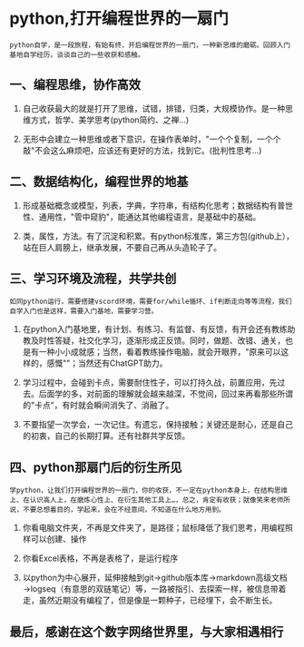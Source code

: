 #  **python,打开编程世界的一扇门**

	python自学，是一段旅程，有始有终，开启编程世界的一扇门，一种新思维的磨砺。回顾入门基地自学经历，谈谈自己的一些收获和感触。

##  **一、编程思维，协作高效**    

1. 自己收获最大的就是打开了思维，试错，排错，归类，大规模协作。是一种思维方式，哲学、美学思考(python简约、之禅…)

2. 无形中会建立一种思维或者下意识，在操作表单时，"一个个复制，一个个敲"不会这么麻烦吧，应该还有更好的方法，找到它。(批判性思考…)

##  **二、数据结构化，编程世界的地基**    

1. 形成基础概念或模型，列表，字典，字符串，有结构化思考；数据结构有普世性、通用性，"管中窥豹"，能通达其他编程语言，是基础中的基础。

2. 类，属性，方法。有了沉淀和积累。有python标准库，第三方包(github上），站在巨人肩膀上，继承发展，不要自己再从头造轮子了。

##  **三、学习环境及流程，共学共创**    

	如同python运行，需要搭建vscord环境，需要for/while循环、if判断走向等等流程，我们自学入门也是这样，需要入门基地，需要学习营。

1. 在python入门基地里，有计划、有练习、有监督、有反馈，有开会还有教练助教及时性答疑，社交化学习，逐渐形成正反馈。同时，做题、改错、通关，也是有一种小小成就感；当然，看着教练操作电脑，就会开眼界，"原来可以这样的，感慨""；当然还有ChatGPT助力。

2. 学习过程中，会碰到卡点，需要耐住性子，可以打持久战，前置应用，先过去。后面学的多，对前面的理解就会越来越深，不觉间，回过来再看那些所谓的"卡点"，有时就会瞬间消失了、消融了。

3. 不要指望一次学会，一次记住。有遗忘，保持接触；关键还是耐心，还是自己的初衷，自己的长期打算。还有社群共学反馈。

##   **四、python那扇门后的衍生所见**    

	学python，让我们打开编程世界的一扇门，你的收获，不一定在python本身上，在结构思维上、在认识高人上，在磨炼心性上、在衍生其他工具上…，总之，肯定有收获；就像笑来老师所说，不要总想着目的，学起来，会在不经意间，不知道在什么地方用到。

1. 你看电脑文件夹，不再是文件夹了，是路径；鼠标降低了我们思考，用编程照样可以创建、操作

2. 你看Excel表格，不再是表格了，是运行程序

3. 以python为中心展开，延伸接触到git→github版本库→markdown高级文档→logseq（有意思的双链笔记）等，一路被指引、去探索一样，被信息带着走，虽然近期没有编程了，但是像是一颗种子，已经埋下，会不断生长。



## **最后，感谢在这个数字网络世界里，与大家相遇相行**